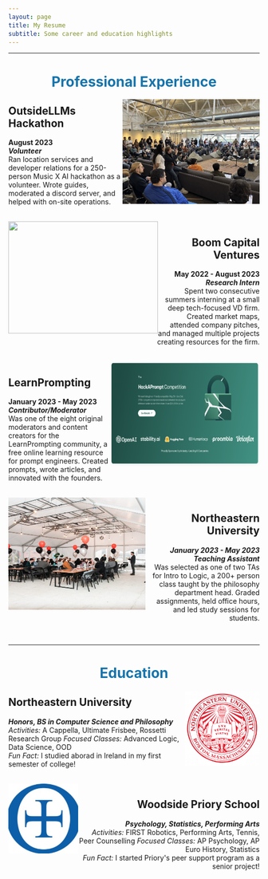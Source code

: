 ```yaml
---
layout: page
title: My Resume
subtitle: Some career and education highlights
---
```


***

<div style="text-align: center; color: #1674ab;">
    <p>
      <h1>Professional Experience</h1>
    </p>
  </div>

<img src="/assets/img/outsidellms.png" align="right" width="275" height="210">

<div style="text-align: left;">
    <p>
      <h2>OutsideLLMs Hackathon</h2> 
      <b>August 2023</b> <br> <b><i>Volunteer</i></b><br>
        Ran location services and developer relations for a 250-person Music X AI hackathon as a volunteer. Wrote guides, moderated a discord server, and helped with on-site operations. 
    </p>
  </div><br>

<img src="/assets/img/bitf.png" align="left" width="300" height="225">

<div style="text-align: right;">
    <p>
      <h2>Boom Capital Ventures</h2>
      <b>May 2022 - August 2023</b> <br> <b><i>Research Intern</i></b><br>
      Spent two consecutive summers interning at a small deep tech-focused VD firm. Created market maps, attended company pitches, and managed multiple projects creating resources for the firm. 
    </p>
  </div><br>

<img src="/assets/img/hackaprompt.png" align="right" width="300" height="210">

<div style="text-align: left;">
    <p>
      <h2>LearnPrompting</h2>
      <b>January 2023 - May 2023</b> <br> <b><i>Contributor/Moderator</i></b><br>
      Was one of the eight original moderators and content creators for the LearnPrompting community, a free online learning resource for prompt engineers. Created prompts, wrote articles, and innovated with the founders. 
    </p>
  </div><br>

<img src="/assets/img/taing.jpg" align="left" width="275" height="225">

<div style="text-align: right;">
    <p>
      <h2>Northeastern University</h2>
      <b><i>January 2023 - May 2023 <br> Teaching Assistant</i></b><br>
      Was selected as one of two TAs for Intro to Logic, a 200+ person class taught by the philosophy department head. Graded assignments, held office hours, and led study sessions for students. 
    </p>
  </div><br>

***

<div style="text-align: center; color: #1674ab;">
    <p>
      <h1>Education</h1>
    </p>
  </div>

<img src="/assets/img/neucircle.png" align="right" width="150" height="150">

  <div style="text-align: left;">
    <p>
      <h2>Northeastern University</h2>
      <b><i>Honors, BS in Computer Science and Philosophy</i></b><br>
        <i>Activities:</i> A Cappella, Ultimate Frisbee, Rossetti Research Group
        <i>Focused Classes:</i> Advanced Logic, Data Science, OOD <br>
        <i>Fun Fact:</i> I studied aborad in Ireland in my first semester of college!
    </p>
  </div><br>

<img src="/assets/img/priorycircle.jpeg" align="left" width="140" height="140">

  <div style="text-align: right;">
    <p>
      <h2>Woodside Priory School</h2>
      <b><i>Psychology, Statistics, Performing Arts</i></b><br>
        <i>Activities:</i> FIRST Robotics, Performing Arts, Tennis, Peer Counselling
        <i>Focused Classes:</i> AP Psychology, AP Euro History, Statistics<br>
        <i>Fun Fact:</i> I started Priory's peer support program as a senior project!
    </p>
  </div><br>